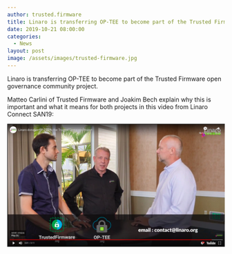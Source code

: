 ```yaml
---
author: trusted.firmware
title: Linaro is transferring OP-TEE to become part of the Trusted Firmware project
date: 2019-10-21 08:00:00
categories:
  - News
layout: post
image: /assets/images/trusted-firmware.jpg
---
```


Linaro is transferring OP-TEE to become part of the Trusted Firmware open governance community project.

Matteo Carlini of Trusted Firmware and Joakim Bech explain why this is important and what it means for both projects in this video from Linaro Connect SAN19:

[![Linaro donates OP-TEE to the Trusted Firmware Project](/assets/images/Tf-OPTEE-video-thumbnail.png)](https://www.youtube.com/watch?v=-vuEiZr0LtU "Linaro donates OP-TEE to the Trusted Firmware Project")
